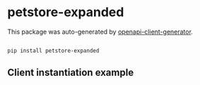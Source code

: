 # petstore-expanded

This package was auto-generated by [openapi-client-generator](https://github.com/avanov/openapi-client-generator).

```bash

pip install petstore-expanded

```


## Client instantiation example

```python

```